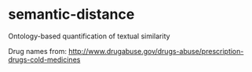 semantic-distance
=================

Ontology-based quantification of textual similarity

Drug names from: http://www.drugabuse.gov/drugs-abuse/prescription-drugs-cold-medicines
